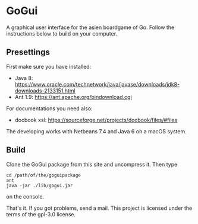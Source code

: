 # GoGui
A graphical user interface for the asien boardgame of Go. Follow the instructions below to build on your computer.

## Presettings
First make sure you have installed:
* Java 8: https://www.oracle.com/technetwork/java/javase/downloads/jdk8-downloads-2133151.html
* Ant 1.9: https://ant.apache.org/bindownload.cgi

For documentations you need also:
* docbook xsl: https://sourceforge.net/projects/docbook/files/#files

The developing works with Netbeans 7.4 and Java 6 on a macOS system.

## Build
Clone the GoGui package from this site and uncompress it. Then type 

    cd /path/of/the/goguipackage
    ant
    java -jar ./lib/gogui.jar

on the console.

That's it.
If you got problems, send a mail. This project is licensed under the terms of the gpl-3.0 license.
